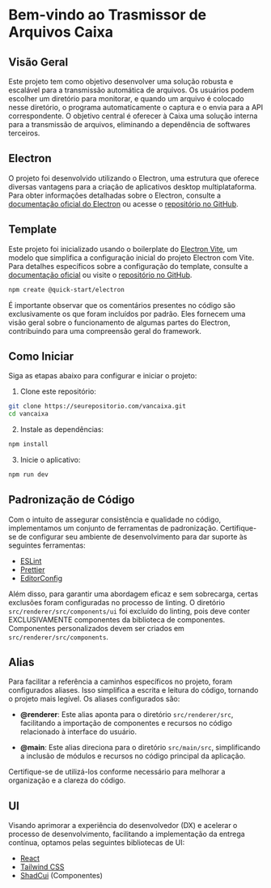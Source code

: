 # Bem-vindo ao Trasmissor de Arquivos Caixa

## Visão Geral

Este projeto tem como objetivo desenvolver uma solução robusta e escalável para a transmissão automática de arquivos. Os usuários podem escolher um diretório para monitorar, e quando um arquivo é colocado nesse diretório, o programa automaticamente o captura e o envia para a API correspondente. O objetivo central é oferecer à Caixa uma solução interna para a transmissão de arquivos, eliminando a dependência de softwares terceiros.

## Electron

O projeto foi desenvolvido utilizando o Electron, uma estrutura que oferece diversas vantagens para a criação de aplicativos desktop multiplataforma. Para obter informações detalhadas sobre o Electron, consulte a [documentação oficial do Electron](https://www.electronjs.org/pt/docs/latest/) ou acesse o [repositório no GitHub](https://github.com/electron/electron).

## Template

Este projeto foi inicializado usando o boilerplate do [Electron Vite](https://electron-vite.org/), um modelo que simplifica a configuração inicial do projeto Electron com Vite. Para detalhes específicos sobre a configuração do template, consulte a [documentação oficial](https://electron-vite.org/guide/) ou visite o [repositório no GitHub](https://github.com/alex8088/electron-vite).

```bash
npm create @quick-start/electron
```

É importante observar que os comentários presentes no código são exclusivamente os que foram incluídos por padrão. Eles fornecem uma visão geral sobre o funcionamento de algumas partes do Electron, contribuindo para uma compreensão geral do framework.

## Como Iniciar

Siga as etapas abaixo para configurar e iniciar o projeto:

1. Clone este repositório:

```bash
git clone https://seurepositorio.com/vancaixa.git
cd vancaixa
```

2. Instale as dependências:

```bash
npm install
```

3. Inicie o aplicativo:

```bash
npm run dev
```

## Padronização de Código

Com o intuito de assegurar consistência e qualidade no código, implementamos um conjunto de ferramentas de padronização. Certifique-se de configurar seu ambiente de desenvolvimento para dar suporte às seguintes ferramentas:

- [ESLint](https://eslint.org/)
- [Prettier](https://prettier.io/)
- [EditorConfig](https://editorconfig.org/)

Além disso, para garantir uma abordagem eficaz e sem sobrecarga, certas exclusões foram configuradas no processo de linting. O diretório `src/renderer/src/components/ui` foi excluído do linting, pois deve conter EXCLUSIVAMENTE componentes da biblioteca de componentes. Componentes personalizados devem ser criados em `src/renderer/src/components`.

## Alias

Para facilitar a referência a caminhos específicos no projeto, foram configurados aliases. Isso simplifica a escrita e leitura do código, tornando o projeto mais legível. Os aliases configurados são:

- **@renderer**: Este alias aponta para o diretório `src/renderer/src`, facilitando a importação de componentes e recursos no código relacionado à interface do usuário.

- **@main**: Este alias direciona para o diretório `src/main/src`, simplificando a inclusão de módulos e recursos no código principal da aplicação.

Certifique-se de utilizá-los conforme necessário para melhorar a organização e a clareza do código.

## UI

Visando aprimorar a experiência do desenvolvedor (DX) e acelerar o processo de desenvolvimento, facilitando a implementação da entrega contínua, optamos pelas seguintes bibliotecas de UI:

- [React](https://react.dev/reference/react)
- [Tailwind CSS](https://tailwindcss.com/)
- [ShadCui](https://ui.shadcn.com/docs) (Componentes)
